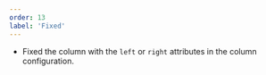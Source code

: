 ```yaml
---
order: 13
label: 'Fixed'
---
```


- Fixed the column with the `left` or `right` attributes in the column configuration.
